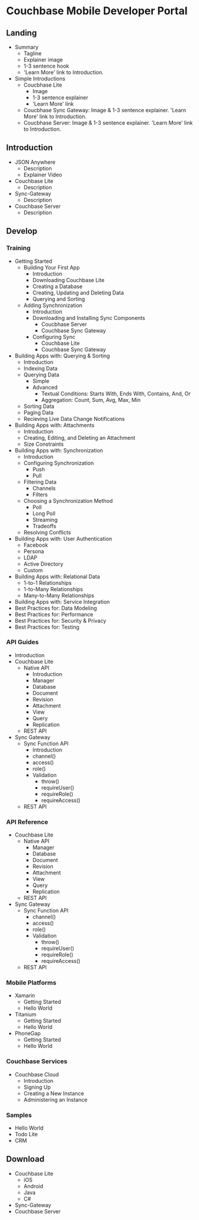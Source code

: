 Couchbase Mobile Developer Portal
=================================

Landing
-------

- Summary
  - Tagline
  - Explainer image
  - 1-3 sentence hook
  - 'Learn More' link to Introduction.
- Simple Introductions
  - Coucbhase Lite
    - Image
    - 1-3 sentence explainer
    - 'Learn More' link
  - Coucbhase Sync Gateway:  Image & 1-3 sentence explainer.  'Learn More' link to Introduction.
  - Coucbhase Server:  Image & 1-3 sentence explainer.  'Learn More' link to Introduction.

Introduction
------------

- JSON Anywhere
  - Description
  - Explainer Video
- Couchbase Lite
  - Description
- Sync-Gateway
  - Description
- Couchbase Server
  - Description

Develop
-------

### Training

- Getting Started
  - Building Your First App
    - Introduction
    - Downloading Couchbase Lite
    - Creating a Database
    - Creating, Updating and Deleting Data
    - Querying and Sorting
  - Adding Synchronization
    - Introduction
    - Downloading and Installing Sync Components
      - Coucbhase Server
      - Couchbase Sync Gateway
    - Configuring Sync
      - Couchbase Lite
      - Couchbase Sync Gateway
- Building Apps with: Querying & Sorting
  - Introduction
  - Indexing Data
  - Querying Data
    - Simple
    - Advanced
      - Textual Conditions: Starts With, Ends With, Contains, And, Or
      - Aggregation: Count, Sum, Avg, Max, Min
  - Sorting Data
  - Paging Data
  - Recieving Live Data Change Notifications
- Building Apps with: Attachments
  - Introduction
  - Creating, Editing, and Deleting an Attachment
  - Size Constraints
- Building Apps with: Synchronization
  - Introduction
  - Configuring Synchronization
    - Push
    - Pull
  - Filtering Data
    - Channels
    - Filters
  - Choosing a Synchronization Method
    - Poll
    - Long Poll
    - Streaming
    - Tradeoffs
  - Resolving Conflicts
- Building Apps with: User Authentication
  - Facebook
  - Persona
  - LDAP
  - Active Directory
  - Custom
- Building Apps with: Relational Data
  - 1-to-1 Relationships
  - 1-to-Many Relationships
  - Many-to-Many Relationships
- Building Apps with: Service Integration
- Best Practices for: Data Modeling
- Best Practices for: Performance
- Best Practices for: Security & Privacy
- Best Practices for: Testing

### API Guides

- Introduction
- Couchbase Lite
  - Native API
    - Introduction
    - Manager
    - Database
    - Document
    - Revision
    - Attachment
    - View
    - Query
    - Replication
  - REST API
- Sync Gateway
  - Sync Function API
    - Introduction
    - channel()
    - access()
    - role()
    - Validation
      - throw()
      - requireUser()
      - requireRole()
      - requireAccess()
  - REST API

### API Reference

- Couchbase Lite
  - Native API
    - Manager
    - Database
    - Document
    - Revision
    - Attachment
    - View
    - Query
    - Replication
  - REST API
- Sync Gateway
  - Sync Function API
    - channel()
    - access()
    - role()
    - Validation
      - throw()
      - requireUser()
      - requireRole()
      - requireAccess()
  - REST API

### Mobile Platforms

- Xamarin
  - Getting Started
  - Hello World
- Titanium
  - Getting Started
  - Hello World
- PhoneGap
  - Getting Started
  - Hello World

### Couchbase Services

- Couchbase Cloud
  - Introduction
  - Signing Up
  - Creating a New Instance
  - Administering an Instance

### Samples

- Hello World
- Todo Lite
- CRM

Download
--------

- Couchbase Lite
  - iOS
  - Android
  - Java
  - C#
- Sync-Gateway
- Couchbase Server
